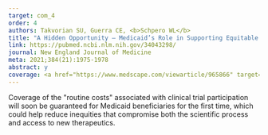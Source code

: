 ```yaml
---
target: com_4
order: 4
authors: Takvorian SU, Guerra CE, <b>Schpero WL</b>
title: "A Hidden Opportunity — Medicaid’s Role in Supporting Equitable Access to Clinical Trials"
link: https://pubmed.ncbi.nlm.nih.gov/34043298/
journal: New England Journal of Medicine
meta: 2021;384(21):1975-1978
abstract: y
coverage: <a href="https://www.medscape.com/viewarticle/965866" target="_blank">Medscape</a>, <a href="https://pubmed.ncbi.nlm.nih.gov/36137057/" target="_blank">National Academies of Sciences, Engineering, and Medicine</a>, <a href="https://news.weill.cornell.edu/news/2021/05/new-medicaid-mandate-opens-door-for-more-diverse-clinical-trial-participation" target="_blank">Weill Cornell</a>
---
```

Coverage of the "routine costs" associated with clinical trial participation will soon be guaranteed for Medicaid beneficiaries for the first time, which could help reduce inequities that compromise both the scientific process and access to new therapeutics.
